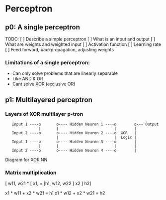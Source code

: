 # Perceptron 

## p0: A single perceptron 

TODO: 
[ ] Describe a simple perceptron 
[ ] What is an input and output 
[ ] What are weights and weighted input 
[ ] Activation function 
[ ] Learning rate 
[ ] Feed forward, backpropagation, adjusting weights 

### Limitations of a single perceptron: 
- Can only solve problems that are linearly separable
- Like AND & OR 
- Cant solve XOR (exclusive OR)

## p1: Multilayered perceptron 

### Layers of XOR multilayer p-tron
       Input 1 ----o       o---- Hidden Neuron 1 ----o        o--- Output
                   |       |                         |        |
       Input 2 ----o       o---- Hidden Neuron 2 ----o  XOR   |
                           |                         |  Logic |
       Input 1 ----o       o---- Hidden Neuron 3 ----o        |
                   |       |                         |        |
       Input 2 ----o       o---- Hidden Neuron 4 ----o        |

Diagram for XOR NN 

### Matrix multiplication 

[ w11, w21   * [ x1,   =  [h1,
  w12, w22 ]     x2 ]      h2]

x1 * w11 + x2 * w21 = h1 
x1 * w12 + x2 * w21 = h2 


